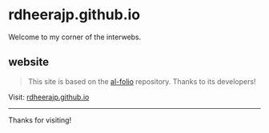 # rdheerajp.github.io

Welcome to my corner of the interwebs.

## website

> This site is based on the [al-folio](https://github.com/alshedivat/al-folio) repository. Thanks to its developers!

Visit: [rdheerajp.github.io](https://rdheerajp.github.io)

---

Thanks for visiting!
